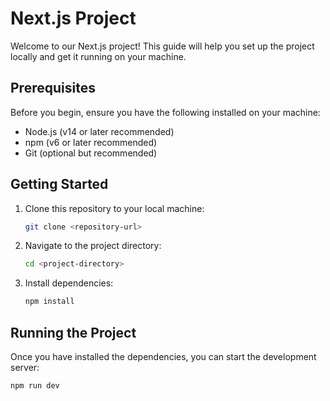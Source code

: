 # Next.js Project

Welcome to our Next.js project! This guide will help you set up the project locally and get it running on your machine.

## Prerequisites

Before you begin, ensure you have the following installed on your machine:

- Node.js (v14 or later recommended)
- npm (v6 or later recommended)
- Git (optional but recommended)

## Getting Started

1. Clone this repository to your local machine:

    ```bash
    git clone <repository-url>
    ```

2. Navigate to the project directory:

    ```bash
    cd <project-directory>
    ```

3. Install dependencies:

    ```bash
    npm install
    ```

## Running the Project

Once you have installed the dependencies, you can start the development server:

```bash
npm run dev
